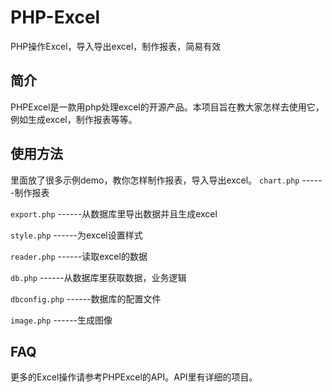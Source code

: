 # PHP-Excel
PHP操作Excel，导入导出excel，制作报表，简易有效
## 简介
PHPExcel是一款用php处理excel的开源产品。本项目旨在教大家怎样去使用它，例如生成excel，制作报表等等。

## 使用方法
里面放了很多示例demo，教你怎样制作报表，导入导出excel。
`chart.php`    ------制作报表

`export.php`   ------从数据库里导出数据并且生成excel

`style.php`    ------为excel设置样式

`reader.php`   ------读取excel的数据

`db.php`       ------从数据库里获取数据，业务逻辑

`dbconfig.php` ------数据库的配置文件

`image.php`    ------生成图像

## FAQ
更多的Excel操作请参考PHPExcel的API。API里有详细的项目。

